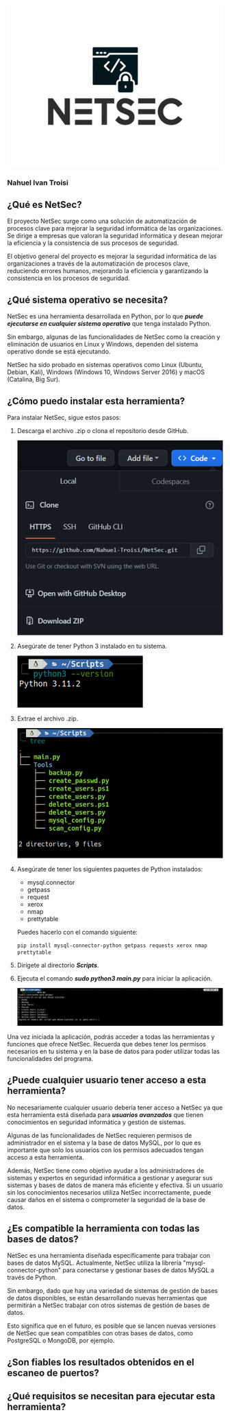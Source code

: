 ![](img/avatar.jpg)

### Nahuel Ivan Troisi

## ¿Qué es NetSec?

El proyecto NetSec surge como una solución de automatización de procesos clave para mejorar la seguridad informática de las organizaciones. Se dirige a empresas que valoran la seguridad informática y desean mejorar la eficiencia y la consistencia de sus procesos de seguridad.

El objetivo general del proyecto es mejorar la seguridad informática de las organizaciones a través de la automatización de procesos clave, reduciendo errores humanos, mejorando la eficiencia y garantizando la consistencia en los procesos de seguridad.

## ¿Qué sistema operativo se necesita?

NetSec es una herramienta desarrollada en Python, por lo que ***puede ejecutarse en cualquier sistema operativo*** que tenga instalado Python.

Sin embargo, algunas de las funcionalidades de NetSec como la creación y eliminación de usuarios en Linux y Windows, dependen del sistema operativo donde se está ejecutando. 

NetSec ha sido probado en sistemas operativos como Linux (Ubuntu, Debian, Kali), Windows (Windows 10, Windows Server 2016) y macOS (Catalina, Big Sur).

## ¿Cómo puedo instalar esta herramienta?

Para instalar NetSec, sigue estos pasos:

1) Descarga el archivo .zip o clona el repositorio desde GitHub.

    ![](img/descarga.png)

2) Asegúrate de tener Python 3 instalado en tu sistema.

    ![](img/version.png)

3) Extrae el archivo .zip.

    ![](img/unzip.png)

4) Asegúrate de tener los siguientes paquetes de Python instalados:
    
    - mysql.connector
    - getpass
    - request
    - xerox
    - nmap
    - prettytable

    Puedes hacerlo con el comando siguiente:

    ```
    pip install mysql-connector-python getpass requests xerox nmap prettytable
    ```

5) Dirígete al directorio ***Scripts***. 

6) Ejecuta el comando ***sudo python3 main.py*** para iniciar la aplicación.

    ![](img/inicio.png)

Una vez iniciada la aplicación, podrás acceder a todas las herramientas y funciones que ofrece NetSec. Recuerda que debes tener los permisos necesarios en tu sistema y en la base de datos para poder utilizar todas las funcionalidades del programa.

## ¿Puede cualquier usuario tener acceso a esta herramienta?

No necesariamente cualquier usuario debería tener acceso a NetSec ya que esta herramienta está diseñada para ***usuarios avanzados*** que tienen conocimientos en seguridad informática y gestión de sistemas.

Algunas de las funcionalidades de NetSec requieren permisos de administrador en el sistema y la base de datos MySQL, por lo que es importante que solo los usuarios con los permisos adecuados tengan acceso a esta herramienta.

Además, NetSec tiene como objetivo ayudar a los administradores de sistemas y expertos en seguridad informática a gestionar y asegurar sus sistemas y bases de datos de manera más eficiente y efectiva. Si un usuario sin los conocimientos necesarios utiliza NetSec incorrectamente, puede causar daños en el sistema o comprometer la seguridad de la base de datos.

## ¿Es compatible la herramienta con todas las bases de datos?

NetSec es una herramienta diseñada específicamente para trabajar con bases de datos MySQL. Actualmente, NetSec utiliza la librería "mysql-connector-python" para conectarse y gestionar bases de datos MySQL a través de Python.

Sin embargo, dado que hay una variedad de sistemas de gestión de bases de datos disponibles, se están desarrollando nuevas herramientas que permitirán a NetSec trabajar con otros sistemas de gestión de bases de datos.

Esto significa que en el futuro, es posible que se lancen nuevas versiones de NetSec que sean compatibles con otras bases de datos, como PostgreSQL o MongoDB, por ejemplo.

## ¿Son fiables los resultados obtenidos en el escaneo de puertos?



## ¿Qué requisitos se necesitan para ejecutar esta herramienta?
